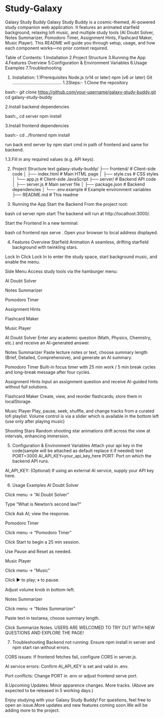 # Study-Galaxy
Galaxy Study Buddy
Galaxy Study Buddy is a cosmic-themed, AI-powered study companion web application. It features an animated starfield background, relaxing lofi music, and multiple study tools (AI Doubt Solver, Notes Summarizer, Pomodoro Timer, Assignment Hints, Flashcard Maker, Music Player). This README will guide you through setup, usage, and how each component works—no prior context required.
>>>>>>>>>>>>>>>>>>>>>>>>>>>>>>>>>>>>>>>>
Table of Contents:
1.Installation
2.Project Structure
3.Running the App
4.Features Overview
5.Configuration & Environment Variables
6.Usage Examples
7.Troubleshooting
>>>>>>>>>>>>>>>>>>>>>>>>>>>>>>>>>>>>>>>>
1. Installation:
1.1Prerequisites
  Node.js (v14 or later)
  npm (v6 or later)
  Git
........................................
1.2Steps:-
1.Clone the repository

bash:-
git clone https://github.com/your-username/galaxy-study-buddy.git
cd galaxy-study-buddy

2.Install backend dependencies

bash:_
cd server
npm install

3.Install frontend dependencies

bash:-
cd ../frontend
npm install

run back end server by npm start cmd in path of frontend and same for backend.


1.3.Fill in any required values (e.g. API keys).
>>>>>>>>>>>>>>>>>>>>>>>>>>>>>>>>>>>>>>>>>>

2. Project Structure
text
galaxy-study-buddy/
├── frontend/              # Client-side code
│   ├── index.html         # Main HTML page
│   ├── style.css          # CSS styles
│   └── app.js             # Client-side JavaScript
├── server/                # Backend API code
│   ├── server.js          # Main server file
│   ├── package.json       # Backend dependencies
│   └── .env.example       # Example environment variables
├── README.md              # This readme

>>>>>>>>>>>>>>>>>>>>>>>>>>>>>>>>>>>>>>>>>>>
3. Running the App
Start the Backend
From the project root:

bash
cd server
npm start
The backend will run at http://localhost:3000/.

Start the Frontend
In a new terminal:

bash
cd frontend
npx serve .
Open your browser to local address displayed.
>>>>>>>>>>>>>>>>>>>>>>>>>>>>>>>>>>>>>>>>>>>>>>>
4. Features Overview
Starfield Animation
A seamless, drifting starfield background with twinkling stars.

Lock In
Click Lock In to enter the study space, start background music, and enable the menu.

Side Menu
Access study tools via the hamburger menu:

AI Doubt Solver

Notes Summarizer

Pomodoro Timer

Assignment Hints

Flashcard Maker

Music Player

AI Doubt Solver
Enter any academic question (Math, Physics, Chemistry, etc.) and receive an AI-generated answer.

Notes Summarizer
Paste lecture notes or text, choose summary length (Brief, Detailed, Comprehensive), and generate an AI summary.

Pomodoro Timer
Built-in focus timer with 25 min work / 5 min break cycles and long-break message after four cycles.

Assignment Hints
Input an assignment question and receive AI-guided hints without full solutions.

Flashcard Maker
Create, view, and reorder flashcards; store them in localStorage.

Music Player
Play, pause, seek, shuffle, and change tracks from a curated lofi playlist. Volume control is via a slider which is available in the bottom left (use only after playing music)

Shooting Stars
Random shooting star animations drift across the view at intervals, enhancing immersion.
>>>>>>>>>>>>>>>>>>>>>>>>>>>>>>>>>>>>>>>>>>>>>>>>>>
5. Configuration & Environment Variables
Attach your api key in the code(sample will be attached as default replace it if needed)
text
PORT=3000
AI_API_KEY=your_api_key_here
PORT: Port on which the backend API runs.

AI_API_KEY: (Optional) If using an external AI service, supply your API key here.

6. Usage Examples
AI Doubt Solver

Click menu → “AI Doubt Solver”

Type “What is Newton’s second law?”

Click Ask AI; view the response.

Pomodoro Timer

Click menu → “Pomodoro Timer”

Click Start to begin a 25 min session.

Use Pause and Reset as needed.

Music Player

Click menu → “Music”

Click ▶ to play; ⏸ to pause.

Adjust volume knob in bottom-left.

Notes Summarizer

Click menu → “Notes Summarizer”

Paste text in textarea, choose summary length.

Click Summarize Notes.
USERS ARE WELCOMED TO TRY OUT WITH NEW QUESTIONS AND EXPLORE THE PAGE!

7. Troubleshooting
Backend not running: Ensure npm install in server and npm start ran without errors.

CORS issues: If frontend fetches fail, configure CORS in server.js.

AI service errors: Confirm AI_API_KEY is set and valid in .env.

Port conflicts: Change PORT in .env or adjust frontend serve port.

8.Upcoming Updates:
Minor apparence changes.
More tracks.
(Above are expected to be released in 5 working days.)

Enjoy studying with your Galaxy Study Buddy! For questions, feel free to open an issue.More updates and new features coming soon.We will be adding more to the project.

